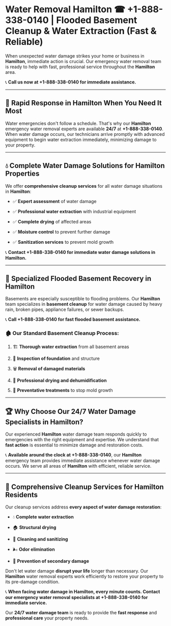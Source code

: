 # Water Removal Hamilton ☎ +1-888-338-0140 | Flooded Basement Cleanup & Water Extraction (Fast & Reliable)

When unexpected water damage strikes your home or business in **Hamilton**, immediate action is crucial. Our emergency water removal team is ready to help with fast, professional service throughout the **Hamilton** area. 

📞 **Call us now at +1-888-338-0140 for immediate assistance.**
---
## 🚀 Rapid Response in Hamilton When You Need It Most
Water emergencies don't follow a schedule. That's why our **Hamilton** emergency water removal experts are available **24/7** at **+1-888-338-0140**. When water damage occurs, our technicians arrive promptly with advanced equipment to begin water extraction immediately, minimizing damage to your property.
---
## 💧 Complete Water Damage Solutions for Hamilton Properties
We offer **comprehensive cleanup services** for all water damage situations in **Hamilton**:
- ✅ **Expert assessment** of water damage  
- ✅ **Professional water extraction** with industrial equipment  
- ✅ **Complete drying** of affected areas  
- ✅ **Moisture control** to prevent further damage  
- ✅ **Sanitization services** to prevent mold growth  
📞 **Contact +1-888-338-0140 for immediate water damage solutions in Hamilton.**
---
## 🌊 Specialized Flooded Basement Recovery in Hamilton
Basements are especially susceptible to flooding problems. Our **Hamilton** team specializes in **basement cleanup** for water damage caused by heavy rain, broken pipes, appliance failures, or sewer backups. 
📞 **Call +1-888-338-0140 for fast flooded basement assistance.**
### 🏚️ Our Standard Basement Cleanup Process:
1. 🏗️ **Thorough water extraction** from all basement areas  
2. 🔎 **Inspection of foundation** and structure  
3. 🗑️ **Removal of damaged materials**  
4. 💨 **Professional drying and dehumidification**  
5. 🚫 **Preventative treatments** to stop mold growth  
---
## 🏆 Why Choose Our 24/7 Water Damage Specialists in Hamilton?
Our experienced **Hamilton** water damage team responds quickly to emergencies with the right equipment and expertise. We understand that **fast action** is essential to minimize damage and restoration costs.
📞 **Available around the clock at +1-888-338-0140**, our **Hamilton** emergency team provides immediate assistance whenever water damage occurs. We serve all areas of **Hamilton** with efficient, reliable service.
---
## 🧹 Comprehensive Cleanup Services for Hamilton Residents
Our cleanup services address **every aspect of water damage restoration**:
- 💧 **Complete water extraction**  
- 🏠 **Structural drying**  
- 🧼 **Cleaning and sanitizing**  
- 🌬️ **Odor elimination**  
- 🚫 **Prevention of secondary damage**  
Don't let water damage **disrupt your life** longer than necessary. Our **Hamilton** water removal experts work efficiently to restore your property to its pre-damage condition.
📞 **When facing water damage in Hamilton, every minute counts. Contact our emergency water removal specialists at +1-888-338-0140 for immediate service.**
Our **24/7 water damage team** is ready to provide the **fast response** and **professional care** your property needs.
